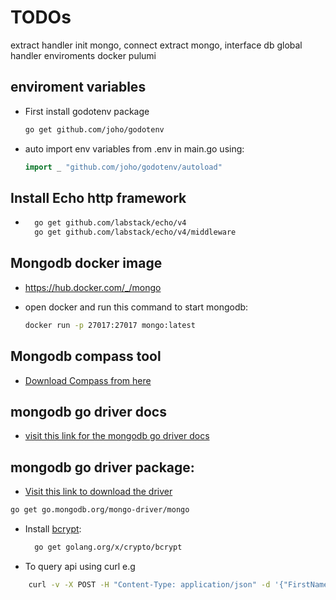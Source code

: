 # TODOs

extract handler
init mongo, connect
extract mongo, interface db
global handler
enviroments
docker
pulumi

## enviroment variables

- First install godotenv package

  ```bash
  go get github.com/joho/godotenv
  ```

- auto import env variables from .env in main.go using:

  ```go
  import _ "github.com/joho/godotenv/autoload"
  ```

## Install Echo http framework

- ```bash
    go get github.com/labstack/echo/v4
    go get github.com/labstack/echo/v4/middleware
  ```

## Mongodb docker image

- https://hub.docker.com/_/mongo
- open docker and run this command to start mongodb:

  ```bash
  docker run -p 27017:27017 mongo:latest
  ```

## Mongodb compass tool

- [Download Compass from here](https://www.mongodb.com/try/download/compass)

## mongodb go driver docs

- [visit this link for the mongodb go driver docs](https://www.mongodb.com/docs/drivers/go/)

## mongodb go driver package:

- [Visit this link to download the driver](https://pkg.go.dev/go.mongodb.org/mongo-driver/mongo)

```bash
go get go.mongodb.org/mongo-driver/mongo
```

- Install [bcrypt](https://pkg.go.dev/golang.org/x/crypto/bcrypt#GenerateFromPassword):

  ```bash
    go get golang.org/x/crypto/bcrypt
  ```

- To query api using curl e.g

```bash
    curl -v -X POST -H "Content-Type: application/json" -d '{"FirstName": "salah", "LastName": "khaled", "Email": "salah@gmail.com", "Password": "dali12346789"}' http://127.0.0.1:8080/apiv1/user

```
